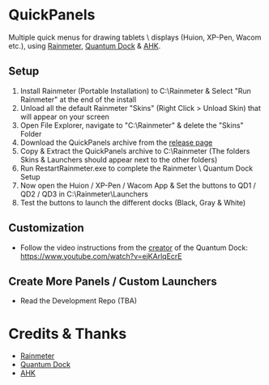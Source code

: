 # QuickPanels

Multiple quick menus for drawing tablets \ displays (Huion, XP-Pen, Wacom etc.), using [Rainmeter](https://github.com/rainmeter/rainmeter), [Quantum Dock](https://github.com/nitesh-prasad/Quantum-Dock/) & [AHK](https://www.autohotkey.com/download/).
 
## Setup

1. Install  Rainmeter (Portable Installation) to C:\Rainmeter & Select "Run Rainmeter" at the end of the install 
2. Unload all the default Rainmeter "Skins" (Right Click > Unload Skin) that will appear on your screen
3. Open File Explorer, navigate to "C:\Rainmeter" & delete the "Skins" Folder
4. Download the QuickPanels archive from the [release page](link)
5. Copy & Extract the QuickPanels archive to C:\Rainmeter (The folders Skins & Launchers should appear next to the other folders)
6. Run RestartRainmeter.exe to complete the Rainmeter \ Quantum Dock Setup
7. Now open the Huion / XP-Pen / Wacom App & Set the buttons to QD1 / QD2 / QD3 in C:\Rainmeter\Launchers
8. Test the buttons to launch the different docks (Black, Gray & White)

## Customization 

- Follow the video instructions from the [creator](https://github.com/nitesh-prasad) of the Quantum Dock: https://www.youtube.com/watch?v=ejKArlqEcrE 

## Create More Panels / Custom Launchers

- Read the Development Repo (TBA)

# Credits & Thanks

- [Rainmeter](https://github.com/rainmeter/rainmeter)
- [Quantum Dock](https://github.com/nitesh-prasad/Quantum-Dock/)
- [AHK](https://www.autohotkey.com/download/)
